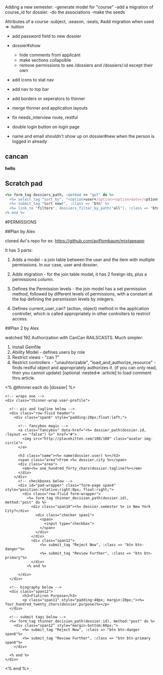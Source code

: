 Adding a new semester:
-generate model for "course"
-add a migration of course_id for dossier.
-do the associations
-make the seeds

Attributes of a course
:subject, :season, :seats,  #add migration when used => :tuition


- add password field to new dossier
- dossier#show 
    - hide comments from applicant
    - make sections collapsible
    - remove permissions to see /dossiers and /dossiers/:id except their own

- add icons to stat nav
- add nav to top bar
- add borders or seperators to thinner
- merge thinner and application layouts
- fix needs_interview route, restful
- double login button on login page
- name and email shouldn't show up on dossier#new when the person is logged in already


## cancan 

**hello**

## Scratch pad

```ruby
<%= form_tag dossiers_path, :method => "get" do %>
  <%= select_tag "sort_by", "<option>user</option><option>date</option>".html_safe %>
  <%= submit_tag "Sort now!", :class => "btn" %>
  <%= link_to "filters", dossiers_filter_by_path("all"), :class => "btn" %>
<% end %>
```

#PERMISSIONS

##Plan by Alex

cloned Avi's repo for ex: https://github.com/aviflombaum/mixtapeapp

It has 3 parts:

1. Adds a model - a join table between the user and the item with multiple permissions. In our case, user and dossier.

2. Adds migration - for the join table model, it has 2 foreign ids, plus a permissions column.

3. Defines the Permission levels - the join model has a set permission method, followed by different levels of permissions, with a constant at the top defining the persmission levels by integers.

4. Defines current_user_can? (action, object) method in the application controller, which is called appropriately in other controllers to restrict access.

##Plan 2 by Alex

watched 192 Authorization with CanCan RAILSCASTS. Much simpler:

1. Install Gemfile
2. Ability Model - defines users by role
3. Restrict views - "can ?"
4. Restrict controllers - "unauhtorizable", "load_and_authorize_resource" - finds restful object and appropriately authorizes it. (if you can only read, then you cannot update) [optional :nested=> :article] to load comment thru article.


<% @thinner.each do |dossier| %>

    <!-- wraps one -->
    <div class="thinner-wrap user-profile"> 
      
      <!-- pic and tagline below -->
      <div class="row-fluid header">
        <div class="span6" style="padding:20px;float:left;">
          
          <!-- fancybox magic -->
          <a class="fancybox" data-href="<%= dossier_path(dossier.id, :layout => "false") %>" href="#">
            <img src="http://placekitten.com/100/100" class="avatar img-circle">
          </a>

          <h3 class="name"><%= name(dossier.user) %></h3>
          <span class="area">From <%= dossier.city %></span>
          <div class="area">
            <em><%= one_hundred_forty_chars(dossier.tagline)%></em>
          </div>
        </div>
          <!-- checkboxes below -->
          <div id="pad-wrapper" class="form-page span4" style="position:relative;right:0px; float:right;">
            <div class="row-fluid form-wrapper">
              <%= form_tag thinner_decision_path(dossier.id), method:"post" do %>
                <div class="span10"><%= dossier.semester %> in New York City?</div>
                  <div class="checker span1">
                    <span>
                      <input type="checkbox">
                    </span>
                  </div>
                </div>
                <div class="span12">
                    <%= submit_tag "Reject Now", :class => "btn btn-danger"%>
                    <%= submit_tag "Review Further", :class => "btn btn-primary"%>
                </div>
              <% end %>

          </div>
      </div>

      <!-- biography below -->
      <div class="span12">
            <h3>Flatiron Purpose</h3>
            <p class="span11" style="padding:40px; margin:20px;"><%= four_hundred_twenty_chars(dossier.purpose)%></p>
      </div>

      <!-- submit tags below -->
      <%= form_tag thinner_decision_path(dossier.id), method:"post" do %>
        <div class="span12" style="margin-bottom:60px;">
            <%= submit_tag "Reject Now", :class => "btn btn-danger span6"%>
            <%= submit_tag "Review Further", :class => "btn btn-primary span6"%>
        </div>

      <% end %>
    </div>

<% end %>
</div>